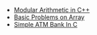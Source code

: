 - [Modular Arithmetic in C++](modular_arithmetic.md)
- [Basic Problems on Array](basic_array_problems.md)
- [Simple ATM Bank In C](Simple_ATM_Bank_in_C.md)
